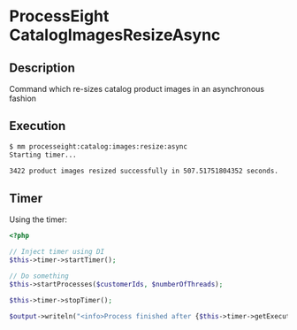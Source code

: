 # ProcessEight CatalogImagesResizeAsync

## Description

Command which re-sizes catalog product images in an asynchronous fashion

## Execution

```bash
$ mm processeight:catalog:images:resize:async
Starting timer...

3422 product images resized successfully in 507.51751804352 seconds.
```

## Timer

Using the timer:

```php
<?php

// Inject timer using DI
$this->timer->startTimer();

// Do something
$this->startProcesses($customerIds, $numberOfThreads);

$this->timer->stopTimer();

$output->writeln("<info>Process finished after {$this->timer->getExecutionTimeInSeconds()} seconds</info>");
```